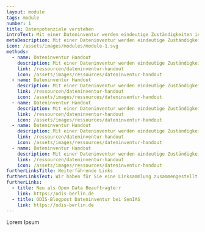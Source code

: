 ```yaml
---
layout: module
tags: module
number: 1
title: Datenpotenziale verstehen
introText: Mit einer Dateninventur werden eindeutige Zuständigkeiten innerhalb der Behörde für Datensätze klar und transparent.
metaDescription: Mit einer Dateninventur werden eindeutige Zuständigkeiten innerhalb der Behörde für Datensätze klar und transparent.
icon: /assets/images/modules/module-1.svg
methods:
  - name: Dateninventur Handout
    description: Mit einer Dateninventur werden eindeutige Zuständigkeiten innerhalb der Behörde für Datensätze klar und transparent. Gegenüber anderen Behörden und Datenutzer:innen gibt es eine Ansprechperson, die Fragen zum Datensatz beanmtworten kann.
    link: /ressourcen/dateninventur-handout
    icon: /assets/images/ressources/dateninventur-handout
  - name: Dateninventur Handout
    description: Mit einer Dateninventur werden eindeutige Zuständigkeiten innerhalb der Behörde für Datensätze klar und transparent. Gegenüber anderen Behörden und Datenutzer:innen gibt es eine Ansprechperson, die Fragen zum Datensatz beanmtworten kann.
    link: /ressourcen/dateninventur-handout
    icon: /assets/images/ressources/dateninventur-handout
  - name: Dateninventur Handout
    description: Mit einer Dateninventur werden eindeutige Zuständigkeiten innerhalb der Behörde für Datensätze klar und transparent. Gegenüber anderen Behörden und Datenutzer:innen gibt es eine Ansprechperson, die Fragen zum Datensatz beanmtworten kann.
    link: /ressourcen/dateninventur-handout
    icon: /assets/images/ressources/dateninventur-handout
  - name: Dateninventur Handout
    description: Mit einer Dateninventur werden eindeutige Zuständigkeiten innerhalb der Behörde für Datensätze klar und transparent. Gegenüber anderen Behörden und Datenutzer:innen gibt es eine Ansprechperson, die Fragen zum Datensatz beanmtworten kann.
    link: /ressourcen/dateninventur-handout
    icon: /assets/images/ressources/dateninventur-handout
  - name: Dateninventur Handout
    description: Mit einer Dateninventur werden eindeutige Zuständigkeiten innerhalb der Behörde für Datensätze klar und transparent. Gegenüber anderen Behörden und Datenutzer:innen gibt es eine Ansprechperson, die Fragen zum Datensatz beanmtworten kann.
    link: /ressourcen/dateninventur-handout
    icon: /assets/images/ressources/dateninventur-handout
furtherLinksTitle: Weiterführende Links
furtherLinksText: Wir haben für Sie eine Linksammlung zusammengestellt. Die Links beziehen sich sowohl auf unsere ODIS-eigenen Inhalte als auch auf externe Angebote. Viel Erfolg beim Stöbern!
furtherLinks:
  - title: Neu als Open Data Beauftragte:r
    link: https://odis-berlin.de
  - title: ODIS-Blogpost Dateninventur bei SenIAS
    link: https://odis-berlin.de
---
```


Lorem Ipsum

